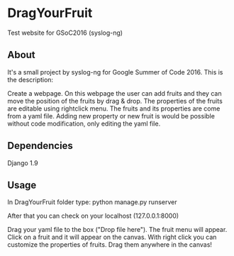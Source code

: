 # DragYourFruit
Test website for GSoC2016 (syslog-ng)

## About
It's a small project by syslog-ng for Google Summer of Code 2016. This is the description:

Create a webpage. On this webpage the user can add fruits and they 
can move the position of the fruits by drag & drop. The properties 
of the fruits are editable using right­click menu. 
The fruits and its properties are come from a yaml file. Adding 
new property or new fruit is would be possible without code 
modification, only editing the yaml file.

## Dependencies
Django 1.9

## Usage
In DragYourFruit folder type:
python manage.py runserver

After that you can check on your localhost (127.0.0.1:8000)

Drag your yaml file to the box ("Drop file here"). The fruit menu will appear. Click on a fruit and it will appear on the canvas. With right click you can customize the properties of fruits. Drag them anywhere in the canvas!
